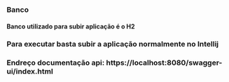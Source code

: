 ### Banco
#### Banco utilizado para subir aplicação é o H2

### Para executar basta subir a aplicação normalmente no Intellij

### Endreço documentação api: https://localhost:8080/swagger-ui/index.html
